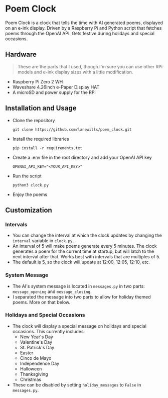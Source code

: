 # Poem Clock
Poem Clock is a clock that tells the time with AI generated poems, displayed on an e-ink display.
Driven by a Raspberry Pi and Python script that fetches poems through the OpenAI API.
Gets festive during holidays and special occasions.

## Hardware
>These are the parts that I used, though I'm sure you can use other RPi models and e-ink display sizes with a little modification.
- Raspberry Pi Zero 2 WH
- Waveshare 4.26inch e-Paper Display HAT
- A microSD and power supply for the RPi

## Installation and Usage
- Clone the repository

    ```git clone https://github.com/lanewills/poem_clock.git```

- Install the required libraries
    
    ```pip install -r requirements.txt```

- Create a .env file in the root directory and add your OpenAI API key

    ```OPENAI_API_KEY="<YOUR_API_KEY>"```

- Run the script
    
    ```python3 clock.py```

- Enjoy the poems

## Customization
### Intervals
- You can change the interval at which the clock updates by changing the `interval` variable in `clock.py`.
- An interval of 5 will make poems generate every 5 minutes. The clock generates a poem for the current time at startup,
but will latch to the next interval after that. Works best with intervals that are multiples of 5.
- The default is 5, so the clock will update at 12:00, 12:05, 12:10, etc.

### System Message
- The AI's system message is located in `messages.py` in two parts: `message_opening` and `message_closing`.
- I separated the message into two parts to allow for holiday themed poems. More on that below.

### Holidays and Special Occasions
- The clock will display a special message on holidays and special occasions. This currently includes:
    - New Year's Day
    - Valentine's Day
    - St. Patrick's Day
    - Easter
    - Cinco de Mayo
    - Independence Day
    - Halloween
    - Thanksgiving
    - Christmas
- These can be disabled by setting `holiday_messages` to `False` in `messages.py`.
